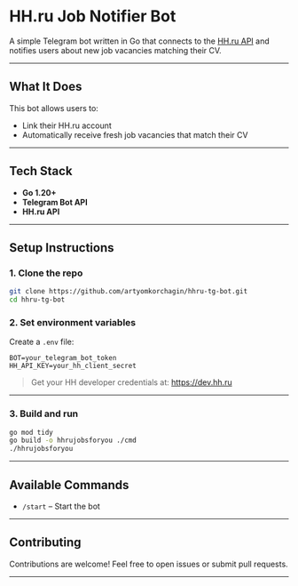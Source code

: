 # HH.ru Job Notifier Bot

A simple Telegram bot written in Go that connects to the [HH.ru API](https://api.hh.ru/) and notifies users about new job vacancies matching their CV.

---

## What It Does

This bot allows users to:

- Link their HH.ru account
- Automatically receive fresh job vacancies that match their CV

---

## Tech Stack

- **Go 1.20+**
- **Telegram Bot API**
- **HH.ru API**

---

## Setup Instructions

### 1. Clone the repo

```bash
git clone https://github.com/artyomkorchagin/hhru-tg-bot.git
cd hhru-tg-bot
```

### 2. Set environment variables

Create a `.env` file:

```env
BOT=your_telegram_bot_token
HH_API_KEY=your_hh_client_secret
```

> Get your HH developer credentials at: [https://dev.hh.ru ](https://dev.hh.ru )

---

### 3. Build and run

```bash
go mod tidy
go build -o hhrujobsforyou ./cmd
./hhrujobsforyou
```

---

## Available Commands

- `/start` – Start the bot

---


## Contributing

Contributions are welcome! Feel free to open issues or submit pull requests.

---
